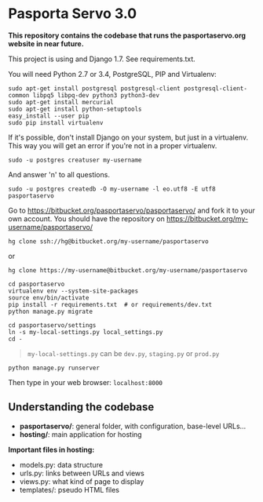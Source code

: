 Pasporta Servo 3.0
==================

**This repository contains the codebase that runs the pasportaservo.org website in near future.**

This project is using and Django 1.7. See requirements.txt.

You will need Python 2.7 or 3.4, PostgreSQL, PIP and Virtualenv:

    sudo apt-get install postgresql postgresql-client postgresql-client-common libpq5 libpq-dev python3 python3-dev
    sudo apt-get install mercurial
    sudo apt-get install python-setuptools
    easy_install --user pip
    sudo pip install virtualenv

If it's possible, don't install Django on your system, but just in a virtualenv. This way you will get an error if you're not in a proper virtualenv.

    sudo -u postgres creatuser my-username

And answer 'n' to all questions.

    sudo -u postgres createdb -O my-username -l eo.utf8 -E utf8 pasportaservo

Go to https://bitbucket.org/pasportaservo/pasportaservo/ and fork it to your own account. You should have the repository on https://bitbucket.org/my-username/pasportaservo/

    hg clone ssh://hg@bitbucket.org/my-username/pasportaservo

or

    hg clone https://my-username@bitbucket.org/my-username/pasportaservo

    cd pasportaservo
    virtualenv env --system-site-packages
    source env/bin/activate
    pip install -r requirements.txt  # or requirements/dev.txt
    python manage.py migrate

    cd pasportaservo/settings
    ln -s my-local-settings.py local_settings.py
    cd -

> `my-local-settings.py` can be `dev.py`, `staging.py` or `prod.py`

    python manage.py runserver

Then type in your web browser: `localhost:8000`
    

    
## Understanding the codebase

- **pasportaservo/**: general folder, with configuration, base-level URLs…
- **hosting/**: main application for hosting


**Important files in hosting:**

- models.py: data structure
- urls.py: links between URLs and views
- views.py: what kind of page to display
- templates/: pseudo HTML files
